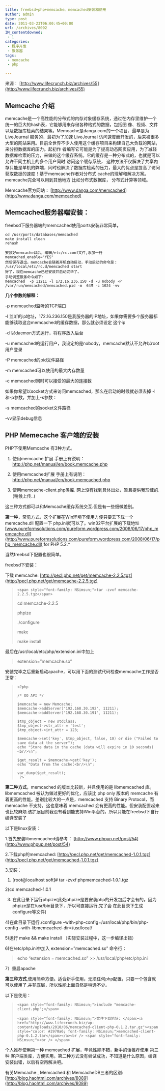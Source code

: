 ```yaml
---
title: freebsd+php+memcache、memcached安装和使用
author: admin
type: post
date: 2011-03-23T06:00:45+00:00
url: /archives/8092
IM_contentdowned:
 - 1
categories:
 - 程序开发
 - 服务器
tags:
 - memcache
 - php

---
```


来源： [http://www.lifecrunch.biz/archives/55](http://www.lifecrunch.biz/archives/55)

## Memcache 介绍

memcache是一个高性能的分布式的内存对象缓存系统，通过在内存里维护一个统一的巨大的hash表，它能够用来存储各种格式的数据，包括图 像、视频、文件以及数据库检索的结果等。Memcache是danga.com的一个项目，最早是为 LiveJournal 服务的，最初为了加速 LiveJournal 访问速度而开发的，后来被很多大型的网站采用。目前全世界不少人使用这个缓存项目来构建自己大负载的网站，来分担数据库的压力。起初作 者编写它可能是为了提高动态网页应用，为了减轻数据库检索的压力，来做的这个缓存系统。它的缓存是一种分布式的，也就是可以允许不同主机上的多个用户同时 访问这个缓存系统， 这种方法不仅解决了共享内存只能是单机的弊端，同时也解决了数据库检索的压力，最大的优点是提高了访问获取数据的速度！基于memcache作者对分布式 cache的理解和解决方案。 memcache完全可以用到其他地方 比如分布式数据库， 分布式计算等领域。


Memcache官方网站： [http://www.danga.com/memcached](http://www.danga.com/memcached)

## Memcached服务器端安装：

freebsd下服务器端的memcached使用ports安装非常简单，

```
cd /usr/ports/databases/memcached
make install clean
rehash
```

```
安装好memcache以后，编辑/etc/rc.conf文件,添加一行
memcached_enable="YES"
然后保存退出。memcache会随着开机自动启动，手动启动的命令是：
/usr/local/etc/rc.d/memcached start
好了，现在memcache已经安装并启动完毕了。
手动调整服务命令如下:
memcached  -p 11211 -l 172.16.236.150 -d -u nobody -P  /var/run/memcached/memcached.pid -m  64M -c 1024 -vv

```

**几个参数的解释：**

 -p memcached监听的TCP端口

 -l 监听的ip地址，172.16.236.150是我服务器的IP地址，如果你需要多个服务器都能够读取这台memcached的缓存数据，那么就必须设定 这个ip

 -d 以daemon方式运行，将程序放入后台

 -u memcached的运行用户，我设定的是nobody，memcache默认不允许以root用户登录

 -P memcached的pid文件路径

 -m memcached可以使用的最大内存数量

 -c memcached同时可以接受的最大的连接数

如果你希望以socket方式来访问memcached，那么在启动的时候就必须去掉 -l和-p参数，并加上-s参数：

 -s memcached的socket文件路径


 -vv显示debug信息


## PHP Memecache 客户端的安装

PHP下使用Memcache 有3种方式。

1. 使用memcache 扩展 手册上有说明：http://php.net/manual/en/book.memcache.php

2. 使用memcached扩展 手册上有说明：http://php.net/manual/en/book.memcached.php

3. 使用memcache-client.php类库. 网上没有找到具体出处，暂且提供我珍藏的.(稍候上传..)

这三种方式都可以和Memcache缓存系统交互.但是有一些细微差别。


**第一种**，常见方式，这个扩展在Win环境下使用方便只要去下载一个memcache.dll 配置一下 php.ini就可以了。win32平台扩展的下载地址 [www.pureformsolutions.com/pureform.wordpress.com/2008/06/17/php_memcache.dll](http://www.pureformsolutions.com/pureform.wordpress.com/2008/06/17/php_memcache.dll) for PHP 5.2.*


当然freebsd下配置也很简单。


freebsd下安装：


下载 memcache: [http://pecl.php.net/get/memcache-2.2.5.tgz](http://pecl.php.net/get/memcache-2.2.5.tgz)

> `<span style="font-family: NSimsun;">tar -zvxf memcache-2.2.5.tgz</span>`
>
> cd memcache-2.2.5
>
>
> phpize
>
>
> ./configure
>
>
> make
>
>
> make install

最后在/usr/local/etc/php/extension.ini中加上


> extension=”memcache.so”

安装完毕之后重新启动apache，可以用下面的测试代码检查memcache工作是否正常：


> ```
> <?php
>
> /* OO API */
>
> $memcache = new Memcache;
> $memcache->addServer('192.168.30.192', 11211);
> $memcache->addServer('192.168.30.191', 11211);
>
> $tmp_object = new stdClass;
> $tmp_object->str_attr = 'test';
> $tmp_object->int_attr = 123;
>
> $memcache->set('key', $tmp_object, false, 10) or die ("Failed to save data at the server");
> echo "Store data in the cache (data will expire in 10 seconds)<br/>\n";
>
> $get_result = $memcache->get('key');
> echo "Data from the cache:<br/>\n";
>
> var_dump($get_result);
>  ?>
> ```

**第二种方式**，memcached 的版本比较新，并且使用的是 libmemcached 库。libmemcached 被认为做过更好的优化，应该比 php only 版本的 memcache 有着更高的性能。差别比较大的一点是，memcached 支持 Binary Protocol，而 memcache 不支持，这也意味着 memcached 会有更高的性能。但安装配置起来也比较麻烦.该扩展目前我没有看到能支持Win平台的。所以只能在freebsd下自行编译安装了

以下是linux安装：

1.首先安装libmemcached请参考： [http://www.phpup.net/post/54](http://www.phpup.net/post/54)

2.下载php的memcached: [http://pecl.php.net/get/memcached-1.0.1.tgz](http://pecl.php.net/get/memcached-1.0.1.tgz)

3.安装：


1) [root@localhost soft]# tar -zvxf phpmemcached-1.0.1.tgz


2)cd memcached-1.0.1


3) 在此目录下运行phpize(此处phpize是要安装php的开发包后才会有的，因为phpize是在/usr/bin目录下，所以可直接运行,完了会 在此目录下生成configure等文件)


4)在此目录下运行./configure –with-php-config=/usr/local/php/bin/php-config –with-libmemcached-dir=/usr/local/


5)运行 make && make install （实际安装过程中，这一步编译出错）


6)在/etc/php.ini中加入 extension=”memcached.so” 命令行：


> echo “extension = memcached.so” >> /usr/local/php/etc/php.ini

7）重启apache


**第三种方式**,使用简单方便。适合新手使用，无须任何php配置，只要一个包含就可以使用了.并非底层，所以性能上面自然是稍逊不少。

以下是使用：


> `<span style="font-family: NSimsun;">include "memcache-client.php";</span>`
>
> `<span style="font-family: NSimsun;">文件下载地址: </span><a href="http://www.lifecrunch.biz/wp-content/uploads/2010/06/memcached-client-php-0.1.2.tar.gz"><span style="color: #2970a6; font-family: NSimsun;">memcached-client-php-0.1.2.tar</span></a><br />
> <span style="font-family: NSimsun;"><br />
> </span>`

个人推荐使用第一种 memcached 扩展，毕竟性能不错，新手的话推荐使用 第三种 客户端类库，方便实用。第二种方式没有尝试成功，不知道是什么原因，编译安装出错，以后有空再解决吧。


有关Memcache , Memcached 和 MemcacheDB三者的区别: [http://blog.haohtml.com/archives/8089](http://blog.haohtml.com/archives/8089)